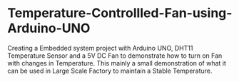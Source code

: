 # Temperature-Controllled-Fan-using-Arduino-UNO
Creating a Embedded system project with Arduino UNO, DHT11 Temperature Sensor and a 5V DC Fan to demonstrate how to turn on Fan with changes in Temperature. This mainly a small demonstration of what it can be used in Large Scale Factory to maintain a Stable Temperature.
